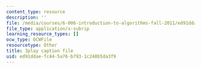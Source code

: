 ```yaml
---
content_type: resource
description: ''
file: /media/courses/6-006-introduction-to-algorithms-fall-2011/ed91ddaefc445a76b7931c248b5da3f9_dU40AvBURDQ.vtt
file_type: application/x-subrip
learning_resource_types: []
ocw_type: OCWFile
resourcetype: Other
title: 3play caption file
uid: ed91ddae-fc44-5a76-b793-1c248b5da3f9
---
```

